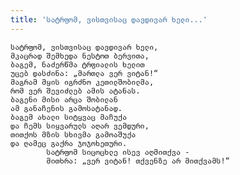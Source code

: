 ```yaml
---
title: 'სატრფომ, ვისთვისაც დავდივარ ხელი...'
---
```


    სატრფომ, ვისთვისაც დავდივარ ხელი,
    მკაცრად შემხედა ნესტოთ ბერვითა,
    ბაგემ, ნაძერწმა ტრფიალის ხელით
    უცებ დასძინა: „მართლა ვერ ვიტან!“
    მაგრამ მყის იგრძნო კეთილშობილმა,
    რომ ვერ შევიძლებ ამის ატანას.
    ბაგენი მისი არცა შობილან
    ამ განაჩენის გამოსატანად.
    ბაგემ ახალი სიტყვაც მაჩუქა
    და ჩემს სიყვარულს აღარ ვემდური,
    თითქოს მზის სხივმა გამოაშუქა
    და ღამეც გაქრა ჯოჯოხეთური.
            სატრფომ სიცოცხლე ისევ აღმითქვა -
            მითხრა: „ვერ ვიტან! თქვენზე არ მითქვამს!“
